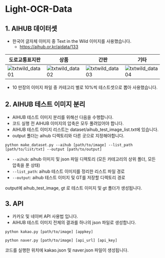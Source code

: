 # Light-OCR-Data

## 1. AIHUB 데이터셋
* 한국어 글자체 이미지 중 Text in the Wild 이미지를 사용했습니다.
  * https://aihub.or.kr/aidata/133

| 도로교통표지판 | 상품 | 간판 | 기타 |
| ------------- | --- | --- | --- |
|![txtwild_data01](https://user-images.githubusercontent.com/72335925/145942175-f00badb1-542e-4f02-a9bf-a57632ae495e.png)|![txtwild_data02](https://user-images.githubusercontent.com/72335925/145942196-14444228-fab0-47a9-95ae-30106213fbab.png)|![txtwild_data03](https://user-images.githubusercontent.com/72335925/145942238-1e2b29dc-d022-4b63-8489-2413237a4aae.png)|![txtwild_data04](https://user-images.githubusercontent.com/72335925/145942247-d426244b-3af7-4884-bc21-2cc79322807d.png)

* 10 만장의 이미지 파일 중 카테고리 별로 10%씩 테스트셋으로 뽑아 사용했습니다.

## 2. AIHUB 테스트 이미지 분리
* AIHUB 테스트 이미지 분리를 위해선 다음을 수행합니다.
* 코드 실행 전 AIHUB 이미지의 압축은 모두 풀려있어야 합니다.
* AIHUB 테스트 이미지 리스트는 dataset/aihub_test_image_list.txt에 있습니다.
* output 폴더는 aihub 디렉토리와 다른 곳으로 지정해야합니다.
```
python make_dataset.py --aihub [path/to/image] --list_path [path/to/list/txt] --output [path/to/output]
```
* `--aihub`: aihub 이미지 및 json 파일 디렉토리 (모든 카테고리의 상위 폴더, 모든 압축을 푼 상태)
* `--list_path`: aihub 테스트 이미지를 정리한 리스트 파일 경로
* `--output`: aihub 테스트 이미지 및 GT를 저장할 디렉토리 경로

output에 aihub_test_image, gt 로 테스트 이미지 및 gt 폴더가 생성됩니다.

## 3. API
* 카카오 및 네이버 API 사용법 입니다.
* AIHUB 테스트 이미지 전체의 결과를 하나의 json 파일로 생성합니다.
```
python kakao.py [path/to/image] [appkey]
```
```
python naver.py [path/to/image] [api_url] [api_key]
```

코드를 실행한 위치에 kakao.json 및 naver.json 파일이 생성됩니다.

